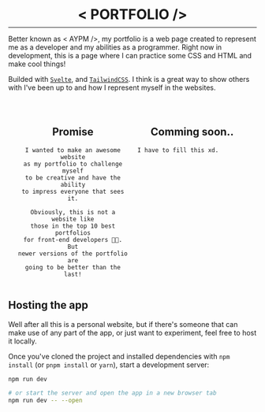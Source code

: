 
<h1 style="text-align: center;"> < PORTFOLIO /> </h1>
<hr style="margin-top: -10px;">

Better known as < AYPM />, my portfolio is a web page created to represent me as a developer and my abilities as a programmer. Right now in development, this is a page where I can practice some CSS and HTML and make cool things!

Builded with [`Svelte`](https://svelte.dev/), and [`TailwindCSS`](https://tailwindui.com/). I think is a great way to show others with I've been up to and how I represent myself in the websites.

<div style="margin-top: 40px; display: flex; padding-right: 20px; padding-left: 20px; gap: 20px">

<span style="width: 50%; text-align: center">
    <h2 style="text-align: center;"> Promise </h2>

    I wanted to make an awesome website
    as my portfolio to challenge myself
    to be creative and have the ability
    to impress everyone that sees it.

    Obviously, this is not a website like
    those in the top 10 best portfolios
    for front-end developers 🤪😮. But
    newer versions of the portfolio are
    going to be better than the last!
</span>

<span style="width: 50%; text-align: justify;">
    <h2 style="text-align: center;"> Comming soon.. </h2>

    I have to fill this xd.
</span>
    
</div>

## Hosting the app

Well after all this is a personal website, but if there's someone that can make use of any part of the app, or just want to experiment, feel free to host it locally. 

Once you've cloned the project and installed dependencies with `npm install` (or `pnpm install` or `yarn`), start a development server:

```bash
npm run dev

# or start the server and open the app in a new browser tab
npm run dev -- --open
```
